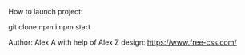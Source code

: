 How to launch project:

git clone
npm i
npm start

Author: Alex A with help of Alex Z
design: 
https://www.free-css.com/
